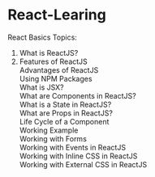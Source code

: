 # React-Learing

React Basics Topics:

1) What is ReactJS?<br />
2) Features of ReactJS<br />
Advantages of ReactJS<br />
Using NPM Packages<br />
What is JSX?<br />
What are Components in ReactJS?<br />
What is a State in ReactJS?<br />
What are Props in ReactJS?<br />
Life Cycle of a Component<br />
Working Example<br />
Working with Forms<br />
Working with Events in ReactJS<br />
Working with Inline CSS in ReactJS<br />
Working with External CSS in ReactJS<br />
